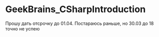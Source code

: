# GeekBrains_CSharpIntroduction
Прошу дать отсрочку до 01.04.
Постараюсь раньше, но 30.03 до 18 точно не успею
